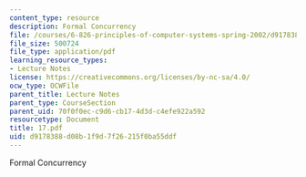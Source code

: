 ```yaml
---
content_type: resource
description: Formal Concurrency
file: /courses/6-826-principles-of-computer-systems-spring-2002/d9178388d08b1f9d7f26215f0ba55ddf_17.pdf
file_size: 500724
file_type: application/pdf
learning_resource_types:
- Lecture Notes
license: https://creativecommons.org/licenses/by-nc-sa/4.0/
ocw_type: OCWFile
parent_title: Lecture Notes
parent_type: CourseSection
parent_uid: 70f0f0ec-c9d6-cb17-4d3d-c4efe922a592
resourcetype: Document
title: 17.pdf
uid: d9178388-d08b-1f9d-7f26-215f0ba55ddf
---
```

Formal Concurrency